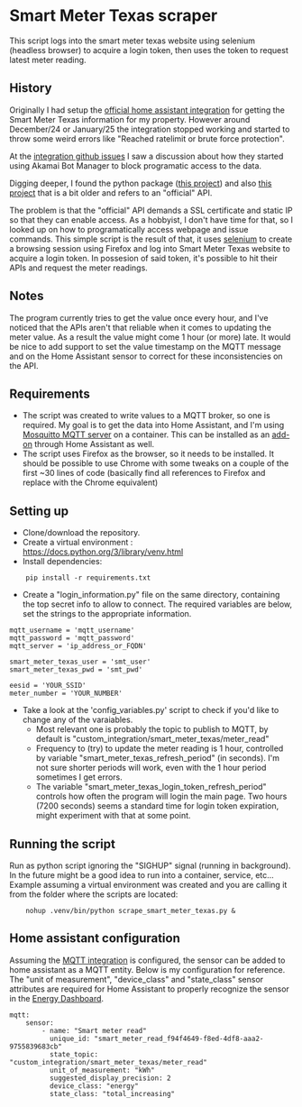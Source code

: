 # Smart Meter Texas scraper
This script logs into the smart meter texas website using selenium (headless browser) to acquire a login token, then uses the token to request latest meter reading.


## History
Originally I had setup the [official home assistant integration](https://www.home-assistant.io/integrations/smart_meter_texas/) for getting the Smart Meter Texas information for my property. However around December/24 or January/25 the integration stopped working and started to throw some weird errors like "Reached ratelimit or brute force protection".

At the [integration github issues](https://github.com/home-assistant/core/issues/138957) I saw a discussion about how they started using Akamai Bot Manager to block programatic access to the data.

Digging deeper, I found the python package ([this project](https://github.com/grahamwetzler/smart-meter-texas)) and also [this project](https://github.com/mrand/smart_meter_texas) that is a bit older and refers to an "official" API.

The problem is that the "official" API demands a SSL certificate and static IP so that they can enable access. As a hobbyist, I don't have time for that, so I looked up on how to programatically access webpage and issue commands. This simple script is the result of that, it uses [selenium](https://www.selenium.dev/) to create a browsing session using Firefox and log into Smart Meter Texas website to acquire a login token. In possesion of said token, it's possible to hit their APIs and request the meter readings.

## Notes
The program currently tries to get the value once every hour, and I've noticed that the APIs aren't that reliable when it comes to updating the meter value. As a result the value might come 1 hour (or more) late. It would be nice to add support to set the value timestamp on the MQTT message and on the Home Assistant sensor to correct for these inconsistencies on the API.

## Requirements
* The script was created to write values to a MQTT broker, so one is required. My goal is to get the data into Home Assistant, and I'm using [Mosquitto MQTT server](https://mosquitto.org/) on a container. This can be installed as an [add-on](https://github.com/home-assistant/addons/blob/174f8e66d0eaa26f01f528beacbde0bd111b711c/mosquitto/DOCS.md) through Home Assistant as well.
* The script uses Firefox as the browser, so it needs to be installed. It should be possible to use Chrome with some tweaks on a couple of the first ~30 lines of code (basically find all references to Firefox and replace with the Chrome equivalent)

## Setting up
* Clone/download the repository.
* Create a virtual environment : https://docs.python.org/3/library/venv.html
* Install dependencies:
```
    pip install -r requirements.txt
``` 
* Create a "login_information.py" file on the same directory, containing the top secret info to allow to connect. The required variables are below, set the strings to the appropriate information. 
```
mqtt_username = 'mqtt_username'
mqtt_password = 'mqtt_password'
mqtt_server = 'ip_address_or_FQDN'

smart_meter_texas_user = 'smt_user'
smart_meter_texas_pwd = 'smt_pwd'

eesid = 'YOUR_SSID'
meter_number = 'YOUR_NUMBER'
```

* Take a look at the 'config_variables.py' script to check if you'd like to change any of the varaiables.
    * Most relevant one is probably the topic to publish to MQTT, by default is "custom_integration/smart_meter_texas/meter_read"
    * Frequency to (try) to update the meter reading is 1 hour, controlled by variable "smart_meter_texas_refresh_period" (in seconds). I'm not sure shorter periods will work, even with the 1 hour period sometimes I get errors.
    * The variable "smart_meter_texas_login_token_refresh_period" controls how often the program will login the main page. Two hours (7200 seconds) seems a standard time for login token expiration, might experiment with that at some point.


## Running the script
Run as python script ignoring the "SIGHUP" signal (running in background). In the future might be a good idea to run into a container, service, etc...
Example assuming a virtual environment was created and you are calling it from the folder where the scripts are located:
```
    nohup .venv/bin/python scrape_smart_meter_texas.py &
```

## Home assistant configuration
Assuming the [MQTT integration](https://www.home-assistant.io/integrations/mqtt/) is configured, the sensor can be added to home assistant as a MQTT entity. Below is my configuration for reference.
The "unit of measurement", "device_class" and "state_class" sensor attributes are required for Home Assistant to properly recognize the sensor in the [Energy Dashboard](https://www.home-assistant.io/docs/energy/).
```
mqtt:
    sensor:
        - name: "Smart meter read"
          unique_id: "smart_meter_read_f94f4649-f8ed-4df8-aaa2-9755839683cb"
          state_topic: "custom_integration/smart_meter_texas/meter_read"
          unit_of_measurement: "kWh"
          suggested_display_precision: 2
          device_class: "energy"
          state_class: "total_increasing"
```